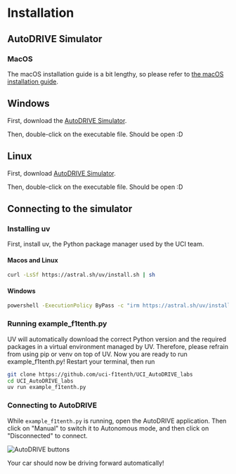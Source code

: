 # Installation
## AutoDRIVE Simulator
### MacOS

The macOS installation guide is a bit lengthy, so please refer to [the macOS installation guide](macos.md).

## Windows

First, download the [AutoDRIVE Simulator](https://github.com/Tinker-Twins/AutoDRIVE/releases/download/Simulator-0.3.0/AutoDRIVE_Simulator_Windows.zip).

Then, double-click on the executable file. Should be open :D

## Linux

First, download [AutoDRIVE Simulator](https://github.com/Tinker-Twins/AutoDRIVE/releases/download/Simulator-0.3.0/AutoDRIVE_Simulator_Linux.zip).

Then, double-click on the executable file. Should be open :D

## Connecting to the simulator

### Installing uv

First, install uv, the Python package manager used by the UCI team.

#### Macos and Linux

```bash
curl -LsSf https://astral.sh/uv/install.sh | sh
```

#### Windows

```bash
powershell -ExecutionPolicy ByPass -c "irm https://astral.sh/uv/install.ps1 | iex"
```

### Running example_f1tenth.py

UV will automatically download the correct Python version and the required packages in a virtual environment managed by UV. Therefore, please refrain from using pip or venv on top of UV. Now you are ready to run example_f1tenth.py! Restart your terminal, then run

```bash
git clone https://github.com/uci-f1tenth/UCI_AutoDRIVE_labs
cd UCI_AutoDRIVE_labs
uv run example_f1tenth.py
```

### Connecting to AutoDRIVE

While `example_f1tenth.py` is running, open the AutoDRIVE application. Then click on "Manual" to switch it to Autonomous mode, and then click on "Disconnected" to connect.

![AutoDRIVE buttons](images/AutoDRIVE_buttons.png "AutoDRIVE buttons")

Your car should now be driving forward automatically!
